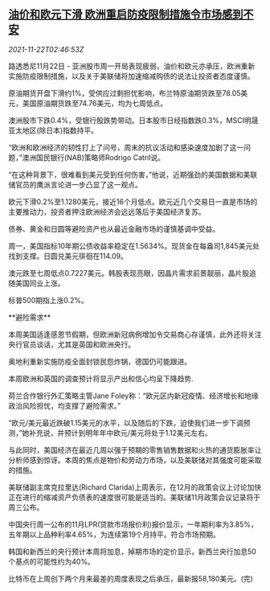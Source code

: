 <!--1637550063000-->
[油价和欧元下滑 欧洲重启防疫限制措施令市场感到不安](https://cn.reuters.com/article/global-market-asia-stocks-eu-covid-1122-idCNKBS2I705M)
------

<div><i>2021-11-22T02:46:53Z</i></div><p>路透悉尼11月22日 - 亚洲股市周一开局表现疲弱，油价和欧元亦承压，欧洲重新实施防疫限制措施，以及关于美联储将加速缩减购债的说法让投资者态度谨慎。</p><p>原油期货开盘下滑约1%，受供应过剩担忧影响，布兰特原油期货跌至78.05美元，美国原油期货跌至74.76美元，均为七周低点。</p><p>澳洲股市下跌0.4%，受银行股跌势带动。日本股市日经指数跌0.3%，MSCI明晟亚太地区(除日本)指数持平。</p><p>“欧洲和欧洲经济的韧性打上了问号，周末的抗议活动和感染速度加剧了这一问题，”澳洲国民银行(NAB)策略师Rodrigo Catril说。</p><p>“在这种背景下，很难看到美元受到任何伤害，”他说，近期强劲的美国数据和美联储官员的鹰派言论进一步凸显了这一观点。</p><p>欧元下滑0.2%至1.1280美元，接近16个月低点。欧元近几个交易日一直是市场的主要推动力，投资者押注欧洲经济会远远落后于美国经济复苏。</p><p>债券、黄金和日圆等避险资产也从最近金融市场的谨慎基调中受益。</p><p>周一，美国指标10年期公债收益率稳定在1.5634%。现货金在每盎司1,845美元处找到支撑。日圆兑美元徘徊在114.09。</p><p>澳元跌至七周低点0.7227美元。韩股表现亮眼，因晶片需求前景靓丽，晶片股追随美国同业上涨。</p><p>标普500期指上涨0.2%。</p><p>**避险需求**</p><p>本周美国适逢感恩节假期，但欧洲新冠病例增加令交易商心存谨慎，此外还将关注央行官员谈话，尤其是英国和欧洲央行。</p><p>奥地利重新实施防疫全面封锁民怨炸锅，德国仍可能跟进。</p><p>本周欧洲和英国的调查预计将显示产出和信心均呈下降趋势.</p><p>荷兰合作银行外汇策略主管Jane Foley称：“欧元区内新冠疫情、经济增长和地缘政治风险担忧，均支撑了避险需求。”</p><p>“欧元/美元最近跌破1.15美元的水平，以及随后的下跌，迫使我们进一步下调预测，”她补充说，并预计到明年年中欧元/美元将处于1.12美元左右。</p><p>与此同时，美国经济在最近几周以强于预期的零售销售数据和火热的通货膨胀率让分析师感到惊讶。本周的焦点是物价和劳动力市场，以及美联储对其强度可能采取的措施。</p><p>美联储副主席克拉里达(Richard Clarida)上周表示，在12月的政策会议上讨论加快正在进行的缩减资产负债表的速度很可能是适当的。美联储11月政策会议记录将于周三公布。</p><p>中国央行周一公布的11月LPR(贷款市场报价利)报价显示，一年期利率为3.85%，五年期以上品种利率4.65%，为连续第19个月持平。符合市场预期。</p><p>韩国和新西兰的央行预计本周将加息，掉期市场的定价显示，新西兰央行加息50个基点的可能性约为40%。</p><p>比特币在上周创下两个月来最差的周度表现之后承压，最新报58,180美元。(完)</p>
